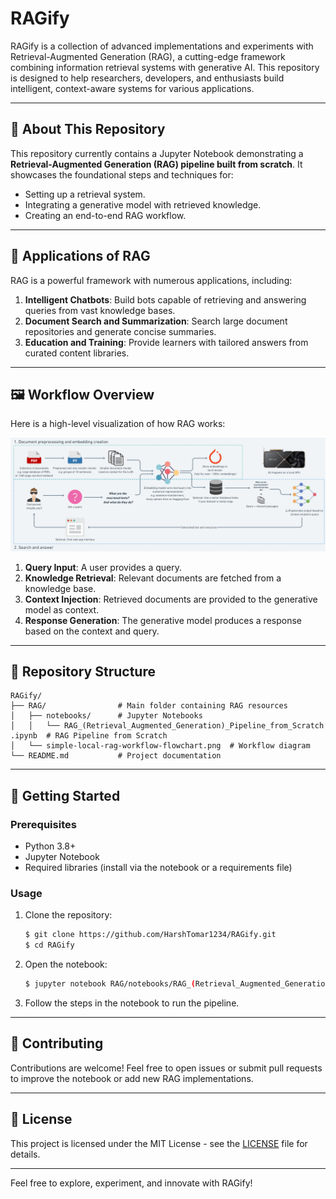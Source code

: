 # RAGify

RAGify is a collection of advanced implementations and experiments with Retrieval-Augmented Generation (RAG), a cutting-edge framework combining information retrieval systems with generative AI. This repository is designed to help researchers, developers, and enthusiasts build intelligent, context-aware systems for various applications.

---

## 🚀 About This Repository
This repository currently contains a Jupyter Notebook demonstrating a **Retrieval-Augmented Generation (RAG) pipeline built from scratch**. It showcases the foundational steps and techniques for:

- Setting up a retrieval system.
- Integrating a generative model with retrieved knowledge.
- Creating an end-to-end RAG workflow.

---

## 🌟 Applications of RAG
RAG is a powerful framework with numerous applications, including:

1. **Intelligent Chatbots**: Build bots capable of retrieving and answering queries from vast knowledge bases.
2. **Document Search and Summarization**: Search large document repositories and generate concise summaries.
3. **Education and Training**: Provide learners with tailored answers from curated content libraries.

---

## 🖼️ Workflow Overview
Here is a high-level visualization of how RAG works:

![RAG Workflow](RAG/simple-local-rag-workflow-flowchart.png)

1. **Query Input**: A user provides a query.
2. **Knowledge Retrieval**: Relevant documents are fetched from a knowledge base.
3. **Context Injection**: Retrieved documents are provided to the generative model as context.
4. **Response Generation**: The generative model produces a response based on the context and query.

---

## 📂 Repository Structure
```
RAGify/
├── RAG/                # Main folder containing RAG resources
│   ├── notebooks/      # Jupyter Notebooks
│   │   └── RAG_(Retrieval_Augmented_Generation)_Pipeline_from_Scratch .ipynb  # RAG Pipeline from Scratch
│   └── simple-local-rag-workflow-flowchart.png  # Workflow diagram
└── README.md           # Project documentation
```

---

## 🚧 Getting Started
### Prerequisites
- Python 3.8+
- Jupyter Notebook
- Required libraries (install via the notebook or a requirements file)

### Usage
1. Clone the repository:
   ```bash
   $ git clone https://github.com/HarshTomar1234/RAGify.git
   $ cd RAGify
   ```
2. Open the notebook:
   ```bash
   $ jupyter notebook RAG/notebooks/RAG_(Retrieval_Augmented_Generation)_Pipeline_from_Scratch .ipynb 
   ```
3. Follow the steps in the notebook to run the pipeline.

---

## 🧩 Contributing
Contributions are welcome! Feel free to open issues or submit pull requests to improve the notebook or add new RAG implementations.

---

## 📄 License
This project is licensed under the MIT License - see the [LICENSE](LICENSE) file for details.

---

Feel free to explore, experiment, and innovate with RAGify!
